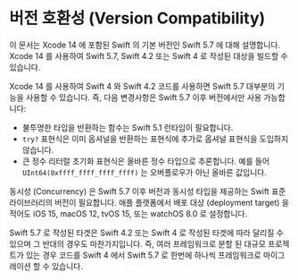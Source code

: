 # 버전 호환성 \(Version Compatibility\)

<!--
This book describes Swift 5.7, the default version of Swift that’s included in Xcode 14. You can use Xcode 14 to build targets that are written in either Swift 5.7, Swift 4.2, or Swift 4.

When you use Xcode 14 to build Swift 4 and Swift 4.2 code, most Swift 5.7 functionality is available. That said, the following changes are available only to code that uses Swift 5.7 or later:

Functions that return an opaque type require the Swift 5.1 runtime.

The try? expression doesn’t introduce an extra level of optionality to expressions that already return optionals.

Large integer literal initialization expressions are inferred to be of the correct integer type. For example, UInt64(0xffff_ffff_ffff_ffff) evaluates to the correct value rather than overflowing.

Concurrency requires Swift 5.7 or later, and a version of the Swift standard library that provides the corresponding concurrency types. On Apple platforms, set a deployment target of at least iOS 15, macOS 12, tvOS 15, or watchOS 8.0.

A target written in Swift 5.7 can depend on a target that’s written in Swift 4.2 or Swift 4, and vice versa. This means, if you have a large project that’s divided into multiple frameworks, you can migrate your code from Swift 4 to Swift 5.7 one framework at a time.
-->

이 문서는 Xcode 14 에 포함된 Swift 의 기본 버전인 Swift 5.7 에 대해 설명합니다. Xcode 14 를 사용하여 Swift 5.7, Swift 4.2 또는 Swift 4 로 작성된 대상을 빌드할 수 있습니다.

Xcode 14 를 사용하여 Swift 4 와 Swift 4.2 코드를 사용하면 Swift 5.7 대부분의 기능을 사용할 수 있습니다. 즉, 다음 변경사항은 Swift 5.7 이후 버전에서만 사용 가능합니다:

* 불투명한 타입을 반환하는 함수는 Swift 5.1 런타임이 필요합니다.
* `try?` 표현식은 이미 옵셔널을 반환하는 표현식에 추가로 옵셔널 표현식을 도입하지 않습니다.
* 큰 정수 리터럴 초기화 표현식은 올바른 정수 타입으로 추론합니다. 예를 들어 `UInt64(0xffff_ffff_ffff_ffff)` 는 오버플로우가 아닌 올바른 값입니다.

동시성 (Concurrency) 은 Swift 5.7 이후 버전과 동시성 타입을 제공하는 Swift 표준 라이브러리의 버전이 필요합니다. 애플 플랫폼에서 배포 대상 (deployment target) 을 적어도 iOS 15, macOS 12, tvOS 15, 또는 watchOS 8.0 로 설정합니다.

Swift 5.7 로 작성된 타겟은 Swift 4.2 또는 Swift 4 로 작성된 타겟에 따라 달리질 수 있으며 그 반대의 경우도 마찬가지입니다. 즉, 여러 프레임워크로 분할 된 대규모 프로젝트가 있는 경우 코드를 Swift 4 에서 Swift 5.7 로 한번에 하나씩 프레임워크로 마이그레이션 할 수 있습니다.

